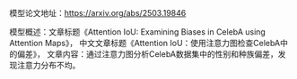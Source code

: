 模型论文地址：https://arxiv.org/abs/2503.19846

模型概述：文章标题《Attention IoU: Examining Biases in CelebA using Attention Maps》，
中文文章标题《Attention IoU：使用注意力图检查CelebA中的偏差》，
文章内容：通过注意力图分析CelebA数据集中的性别和种族偏差，发现注意力分布不均。
